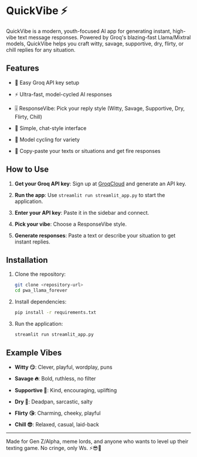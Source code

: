 # QuickVibe ⚡️

QuickVibe is a modern, youth-focused AI app for generating instant, high-vibe text message responses. Powered by Groq's blazing-fast Llama/Mixtral models, QuickVibe helps you craft witty, savage, supportive, dry, flirty, or chill replies for any situation.

## Features

- 🔑 Easy Groq API key setup

- ⚡️ Ultra-fast, model-cycled AI responses

- 🎚️ ResponseVibe: Pick your reply style (Witty, Savage, Supportive, Dry, Flirty, Chill)

- 💬 Simple, chat-style interface

- 🧠 Model cycling for variety

- 📝 Copy-paste your texts or situations and get fire responses

## How to Use

1. **Get your Groq API key**: Sign up at [GroqCloud](https://console.groq.com/keys) and generate an API key.

2. **Run the app**: Use `streamlit run streamlit_app.py` to start the application.

3. **Enter your API key**: Paste it in the sidebar and connect.

4. **Pick your vibe**: Choose a ResponseVibe style.

5. **Generate responses**: Paste a text or describe your situation to get instant replies.

## Installation

1. Clone the repository:

   ```bash
   git clone <repository-url>
   cd pwa_llama_forever
   ```

2. Install dependencies:

   ```bash
   pip install -r requirements.txt
   ```

3. Run the application:

   ```bash
   streamlit run streamlit_app.py
   ```

## Example Vibes

- **Witty 😏**: Clever, playful, wordplay, puns

- **Savage 🔥**: Bold, ruthless, no filter

- **Supportive 🤗**: Kind, encouraging, uplifting

- **Dry 🧂**: Deadpan, sarcastic, salty

- **Flirty 😘**: Charming, cheeky, playful

- **Chill 😎**: Relaxed, casual, laid-back

---

Made for Gen Z/Alpha, meme lords, and anyone who wants to level up their texting game. No cringe, only Ws. ⚡️😎💯
